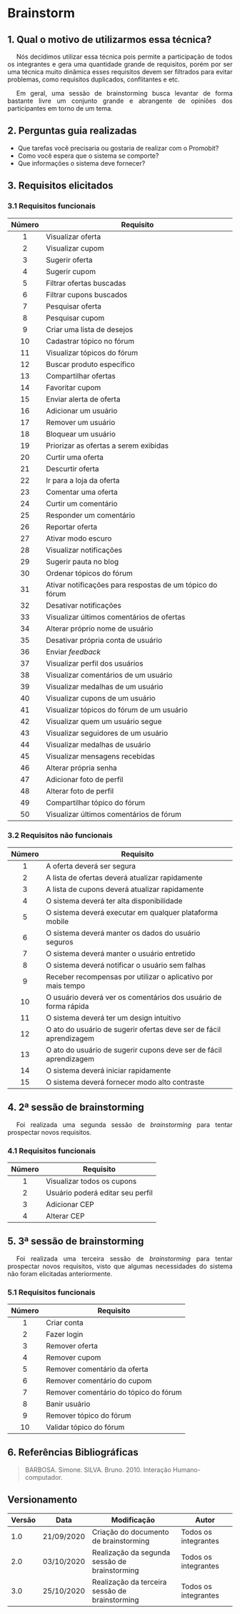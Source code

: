 # Brainstorm

## 1. Qual o motivo de utilizarmos essa técnica?

<p style="text-indent: 20px; text-align: justify">
  Nós decidimos utilizar essa técnica pois permite a participação de todos os integrantes e gera uma quantidade grande de requisitos, porém por ser uma técnica muito dinâmica esses requisitos devem ser filtrados para evitar problemas, como requisitos duplicados, conflitantes e etc.
</p>

<p style="text-indent: 20px; text-align: justify">
  Em geral, uma sessão de brainstorming busca levantar de forma bastante livre um conjunto grande e abrangente de opiniões dos participantes em torno de um tema.
</p>

## 2. Perguntas guia realizadas

- Que tarefas você precisaria ou gostaria de realizar com o Promobit?
- Como você espera que o sistema se comporte?
- Que informações o sistema deve fornecer?

## 3. Requisitos elicitados

### 3.1 Requisitos funcionais

| Número | Requisito |
|:--:|--|
|1| Visualizar oferta |
|2| Visualizar cupom |
|3| Sugerir oferta |
|4| Sugerir cupom |
|5| Filtrar ofertas buscadas |
|6| Filtrar cupons buscados |
|7| Pesquisar oferta |
|8| Pesquisar cupom |
|9| Criar uma lista de desejos |
|10| Cadastrar tópico no fórum |
|11| Visualizar tópicos do fórum |
|12| Buscar produto específico |
|13| Compartilhar ofertas |
|14| Favoritar cupom |
|15| Enviar alerta de oferta |
|16| Adicionar um usuário |
|17| Remover um usuário |
|18| Bloquear um usuário |
|19| Priorizar as ofertas a serem exibidas |
|20| Curtir uma oferta |
|21| Descurtir oferta |
|22| Ir para a loja da oferta |
|23| Comentar uma oferta |
|24| Curtir um comentário |
|25| Responder um comentário |
|26| Reportar oferta |
|27| Ativar modo escuro |
|28| Visualizar notificações |
|29| Sugerir pauta no blog |
|30| Ordenar tópicos do fórum |
|31| Ativar notificações para respostas de um tópico do fórum |
|32| Desativar notificações |
|33| Visualizar últimos comentários de ofertas |
|34| Alterar próprio nome de usuário |
|35| Desativar própria conta de usuário |
|36| Enviar *feedback* |
|37| Visualizar perfil dos usuários  |
|38| Visualizar comentários de um usuário |
|39| Visualizar medalhas de um usuário |
|40| Visualizar cupons de um usuário | me
|41| Visualizar tópicos do fórum de um usuário  |
|42| Visualizar quem um usuário segue |
|43| Visualizar seguidores de um usuário |
|44| Visualizar medalhas de usuário |
|45| Visualizar mensagens recebidas |
|46| Alterar própria senha |
|47| Adicionar foto de perfil |
|48| Alterar foto de perfil |
|49| Compartilhar tópico do fórum |
|50| Visualizar últimos comentários de fórum |

### 3.2 Requisitos não funcionais

| Número | Requisito |
|:--:|--|
|1| A oferta deverá ser segura |
|2| A lista de ofertas deverá atualizar rapidamente |
|3| A lista de cupons deverá atualizar rapidamente |
|4| O sistema deverá ter alta disponibilidade |
|5| O sistema deverá executar em qualquer plataforma mobile |
|6| O sistema deverá manter os dados do usuário seguros |
|7| O sistema deverá manter o usuário entretido |
|8| O sistema deverá notificar o usuário sem falhas |
|9| Receber recompensas por utilizar o aplicativo por mais tempo |
|10| O usuário deverá ver os comentários dos usuário de forma rápida |
|11| O sistema deverá ter um design intuitivo |
|12| O ato do usuário de sugerir ofertas deve ser de fácil aprendizagem |
|13| O ato do usuário de sugerir cupons deve ser de fácil aprendizagem |
|14| O sistema deverá iniciar rapidamente |
|15| O sistema deverá fornecer modo alto contraste |

## 4. 2ª sessão de brainstorming

<p style="text-indent: 20px; text-align: justify">
  Foi realizada uma segunda sessão de <i>brainstorming</i> para tentar prospectar novos requisitos.
</p>

### 4.1 Requisitos funcionais

| Número | Requisito |
|:--:|--|
|1| Visualizar todos os cupons |
|2| Usuário poderá editar seu perfil |
|3| Adicionar CEP |
|4| Alterar CEP |

## 5. 3ª sessão de brainstorming

<p style="text-indent: 20px; text-align: justify">
  Foi realizada uma terceira sessão de <i>brainstorming</i> para tentar prospectar novos requisitos, visto que algumas necessidades do sistema não foram elicitadas anteriormente.
</p>

### 5.1 Requisitos funcionais

| Número | Requisito |
|:--:|--|
|1| Criar conta |
|2| Fazer login |
|3| Remover oferta |
|4| Remover cupom |
|5| Remover comentário da oferta |
|6| Remover comentário do cupom |
|7| Remover comentário do tópico do fórum |
|8| Banir usuário |
|9| Remover tópico do fórum |
|10| Validar tópico do fórum |

## 6. Referências Bibliográficas

>BARBOSA. Simone. SILVA. Bruno. 2010. Interação Humano-computador.

## Versionamento
| Versão | Data | Modificação | Autor |
|--|--|--|--|
| 1.0 | 21/09/2020 | Criação do documento de brainstorming | Todos os integrantes |
| 2.0 | 03/10/2020 | Realização da segunda sessão de brainstorming | Todos os integrantes |
| 3.0 | 25/10/2020 | Realização da terceira sessão de brainstorming | Todos os integrantes |
